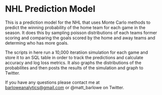 # NHL Prediction Model

This is a prediction model for the NHL that uses Monte Carlo methods to predict
the winning probability of the home team for each game in the season. It does this by
sampling poisson distributions of each teams former scoring and comparing the
goals scored by the home and away teams and determing who has more goals.

The scripts in here run a 10,000 iteratiion simulation for each game and store it
to an SQL table in order to track the predictions and calculate accuracy and
log loss metrics. It also graphs the distributions of the probabilites and then
posts the results of the simulation and graph to Twitter.

If you have any questions please contact me at barloweanalytics@gmail.com
or @matt_barlowe on Twitter.

